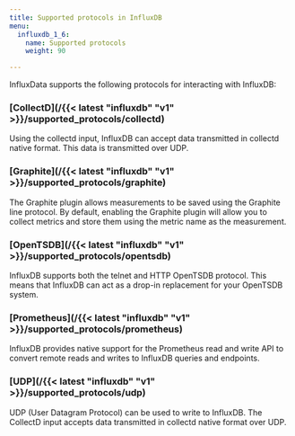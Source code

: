 ```yaml
---
title: Supported protocols in InfluxDB
menu:
  influxdb_1_6:
    name: Supported protocols
    weight: 90

---
```



InfluxData supports the following protocols for interacting with InfluxDB:

### [CollectD](/{{< latest "influxdb" "v1" >}}/supported_protocols/collectd)
Using the collectd input, InfluxDB can accept data transmitted in collectd native format. This data is transmitted over UDP.

### [Graphite](/{{< latest "influxdb" "v1" >}}/supported_protocols/graphite)
The Graphite plugin allows measurements to be saved using the Graphite line protocol. By default, enabling the Graphite plugin will allow you to collect metrics and store them using the metric name as the measurement.

### [OpenTSDB](/{{< latest "influxdb" "v1" >}}/supported_protocols/opentsdb)
InfluxDB supports both the telnet and HTTP OpenTSDB protocol.
This means that InfluxDB can act as a drop-in replacement for your OpenTSDB system.

### [Prometheus](/{{< latest "influxdb" "v1" >}}/supported_protocols/prometheus)
InfluxDB provides native support for the Prometheus read and write API to convert remote reads and writes to InfluxDB queries and endpoints.

### [UDP](/{{< latest "influxdb" "v1" >}}/supported_protocols/udp)
UDP (User Datagram Protocol) can be used to write to InfluxDB. The CollectD input accepts data transmitted in collectd native format over UDP.

